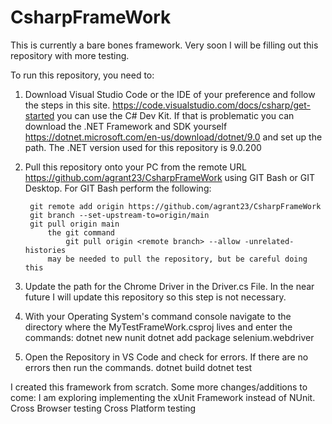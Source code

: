 # CsharpFrameWork

This is currently a bare bones framework. Very soon I will be filling out this repository with more testing.

To run this repository, you need to: 
1. Download Visual Studio Code or the IDE of your preference and follow the steps in this
   site. 
    https://code.visualstudio.com/docs/csharp/get-started
    you can use the C# Dev Kit. If that is problematic you can download the .NET Framework and SDK yourself https://dotnet.microsoft.com/en-us/download/dotnet/9.0 and set up the path. The .NET version used for this repository is 9.0.200
2. Pull this repository onto your PC from the remote URL 
    https://github.com/agrant23/CsharpFrameWork using GIT Bash or GIT Desktop. 
   For GIT Bash perform the following:

        git remote add origin https://github.com/agrant23/CsharpFrameWork
        git branch --set-upstream-to=origin/main
        git pull origin main
            the git command
                git pull origin <remote branch> --allow -unrelated-histories
            may be needed to pull the repository, but be careful doing this
4. Update the path for the Chrome Driver in the Driver.cs File.
        In the near future I will update this repository so this step is not necessary.
5. With your Operating System's command console navigate to the directory where the 
    MyTestFrameWork.csproj lives and enter the commands:
        dotnet new nunit
        dotnet add package selenium.webdriver
6. Open the Repository in VS Code and check for errors. If there are no errors then run the
     commands.
        dotnet build
        dotnet test


I created this framework from scratch. Some more changes/additions to come: 
    I am exploring implementing the xUnit Framework instead of NUnit.
    Cross Browser testing
    Cross Platform testing

